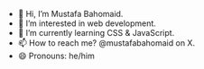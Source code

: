 - 👋 Hi, I’m Mustafa Bahomaid.
- 👀 I’m interested in web development.
- 🌱 I’m currently learning CSS & JavaScript.
- 📫 How to reach me? @mustafabahomaid on X.
- 😄 Pronouns: he/him

<!---
mbahomaid/mbahomaid is a ✨ special ✨ repository because its `README.md` (this file) appears on your GitHub profile.
You can click the Preview link to take a look at your changes.
--->
